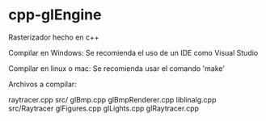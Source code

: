# cpp-glEngine
Rasterizador hecho en c++

Compilar en Windows:
Se recomienda el uso de un IDE como Visual Studio

Compilar en linux o mac:
Se recomienda usar el comando 'make'

Archivos a compilar:

raytracer.cpp
src/ glBmp.cpp glBmpRenderer.cpp liblinalg.cpp
src/Raytracer glFigures.cpp glLights.cpp glRaytracer.cpp 

